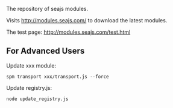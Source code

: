 
The repository of seajs modules.

Visits http://modules.seajs.com/ to download the latest modules.

The test page: http://modules.seajs.com/test.html


For Advanced Users
------------------

Update xxx module:

````
spm transport xxx/transport.js --force
````

Update registry.js:

````
node update_registry.js
````
